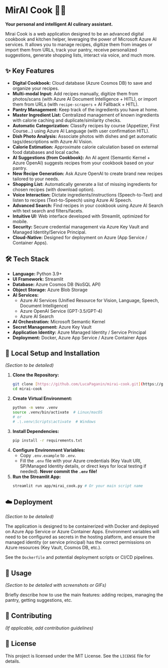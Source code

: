 # MirAI Cook 🍳🤖

**Your personal and intelligent AI culinary assistant.**

Mirai Cook is a web application designed to be an advanced digital cookbook and kitchen helper, leveraging the power of Microsoft Azure AI services. It allows you to manage recipes, digitize them from images or import them from URLs, track your pantry, receive personalized suggestions, generate shopping lists, interact via voice, and much more.

## ✨ Key Features

* **Digital Cookbook:** Cloud database (Azure Cosmos DB) to save and organize your recipes.
* **Multi-modal Input:** Add recipes manually, digitize them from photos/scans (with Azure AI Document Intelligence + HITL), or import them from URLs (with `recipe-scrapers` + AI Fallback + HITL).
* **Pantry Management:** Keep track of the ingredients you have at home.
* **Master Ingredient List:** Centralized management of known ingredients with calorie caching and duplicate/similarity checks.
* **Automatic Categorization:** Classify recipes by course (Appetizer, First Course...) using Azure AI Language (with user confirmation HITL).
* **Dish Photo Analysis:** Associate photos with dishes and get automatic tags/descriptions with Azure AI Vision.
* **Calorie Estimation:** Approximate calorie calculation based on external food databases and local cache.
* **AI Suggestions (from Cookbook):** An AI agent (Semantic Kernel + Azure OpenAI) suggests recipes from your cookbook based on your pantry.
* **New Recipe Generation:** Ask Azure OpenAI to create brand new recipes tailored to your needs.
* **Shopping List:** Automatically generate a list of missing ingredients for chosen recipes (with download option).
* **Voice Interaction:** Dictate ingredients/instructions (Speech-to-Text) and listen to recipes (Text-to-Speech) using Azure AI Speech.
* **Advanced Search:** Find recipes in your cookbook using Azure AI Search with text search and filters/facets.
* **Intuitive UI:** Web interface developed with Streamlit, optimized for mobile.
* **Security:** Secure credential management via Azure Key Vault and Managed Identity/Service Principal.
* **Cloud-Native:** Designed for deployment on Azure (App Service / Container Apps).

## 🛠️ Tech Stack

* **Language:** Python 3.9+
* **UI Framework:** Streamlit
* **Database:** Azure Cosmos DB (NoSQL API)
* **Object Storage:** Azure Blob Storage
* **AI Services:**
    * Azure AI Services (Unified Resource for Vision, Language, Speech, Document Intelligence)
    * Azure OpenAI Service (GPT-3.5/GPT-4)
    * Azure AI Search
* **AI Orchestration:** Microsoft Semantic Kernel
* **Secret Management:** Azure Key Vault
* **Application Identity:** Azure Managed Identity / Service Principal
* **Deployment:** Docker, Azure App Service / Azure Container Apps

## 🚀 Local Setup and Installation

*(Section to be detailed)*

1.  **Clone the Repository:**
    ```bash
    git clone [https://github.com/LucaPaganin/mirai-cook.git](https://github.com/LucaPaganin/mirai-cook.git)
    cd mirai-cook
    ```
2.  **Create Virtual Environment:**
    ```bash
    python -m venv .venv
    source .venv/bin/activate  # Linux/macOS
    # or
    # .\.venv\Scripts\activate  # Windows
    ```
3.  **Install Dependencies:**
    ```bash
    pip install -r requirements.txt
    ```
4.  **Configure Environment Variables:**
    * Copy `.env.example` to `.env`.
    * Fill the `.env` file with your Azure credentials (Key Vault URI, SP/Managed Identity details, or direct keys for local testing if needed). **Never commit the `.env` file!**
5.  **Run the Streamlit App:**
    ```bash
    streamlit run app/mirai_cook.py # Or your main script name
    ```

## ☁️ Deployment

*(Section to be detailed)*

The application is designed to be containerized with Docker and deployed on Azure App Service or Azure Container Apps. Environment variables will need to be configured as secrets in the hosting platform, and ensure the managed identity (or service principal) has the correct permissions on Azure resources (Key Vault, Cosmos DB, etc.).

See the `Dockerfile` and potential deployment scripts or CI/CD pipelines.

## 📖 Usage

*(Section to be detailed with screenshots or GIFs)*

Briefly describe how to use the main features: adding recipes, managing the pantry, getting suggestions, etc.

## 🤝 Contributing

*(If applicable, add contribution guidelines)*

## 📄 License

This project is licensed under the MIT License. See the `LICENSE` file for details.